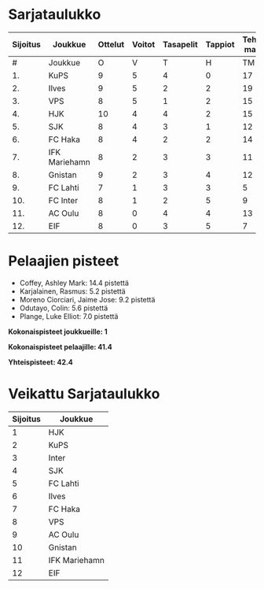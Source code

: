 # Sarjataulukko
| Sijoitus | Joukkue | Ottelut | Voitot | Tasapelit | Tappiot | Tehdyt maalit | Päästetyt maalit | Maaliero | Syötöt |
|----------|---------|---------|--------|-----------|---------|----------------|-------------------|----------|-------|
|# | Joukkue | O | V | T | H | TM | PM | ME | S | L | L% | R | KK | PK | PA | P|
|1. | KuPS | 9 | 5 | 4 | 0 | 17 | 8 | 9 | 9 | 88 | 19,32 | 91 | 12 | 1 | 11 | 19|
|2. | Ilves | 9 | 5 | 2 | 2 | 19 | 10 | 9 | 16 | 124 | 15,32 | 104 | 27 | 2 | 13 | 17|
|3. | VPS | 8 | 5 | 1 | 2 | 15 | 11 | 4 | 11 | 98 | 15,31 | 93 | 17 | 0 | 12 | 16|
|4. | HJK | 10 | 4 | 4 | 2 | 15 | 11 | 4 | 13 | 138 | 10,87 | 98 | 16 | 0 | 13 | 16|
|5. | SJK | 8 | 4 | 3 | 1 | 12 | 9 | 3 | 8 | 89 | 13,48 | 93 | 20 | 0 | 14 | 15|
|6. | FC Haka | 8 | 4 | 2 | 2 | 14 | 13 | 1 | 13 | 69 | 20,29 | 87 | 23 | 1 | 17 | 14|
|7. | IFK Mariehamn | 8 | 2 | 3 | 3 | 11 | 13 | -2 | 3 | 56 | 19,64 | 96 | 26 | 2 | 12 | 9|
|8. | Gnistan | 9 | 2 | 3 | 4 | 12 | 15 | -3 | 8 | 70 | 17,14 | 121 | 35 | 1 | 11 | 9|
|9. | FC Lahti | 7 | 1 | 3 | 3 | 5 | 10 | -5 | 2 | 60 | 8,33 | 72 | 15 | 1 | 13 | 6|
|10. | FC Inter | 8 | 1 | 2 | 5 | 9 | 17 | -8 | 7 | 72 | 12,50 | 80 | 23 | 1 | 14 | 5|
|11. | AC Oulu | 8 | 0 | 4 | 4 | 13 | 17 | -4 | 10 | 78 | 16,67 | 114 | 23 | 0 | 11 | 4|
|12. | EIF | 8 | 0 | 3 | 5 | 7 | 15 | -8 | 4 | 52 | 13,46 | 89 | 26 | 1 | 8 | 3|

# Pelaajien pisteet
* Coffey, Ashley Mark: 14.4 pistettä
* Karjalainen, Rasmus: 5.2 pistettä
* Moreno Ciorciari, Jaime Jose: 9.2 pistettä
* Odutayo, Colin: 5.6 pistettä
* Plange, Luke Elliot: 7.0 pistettä

**Kokonaispisteet joukkueille: 1**

**Kokonaispisteet pelaajille: 41.4**

**Yhteispisteet: 42.4**

# Veikattu Sarjataulukko
| Sijoitus | Joukkue |
|----------|---------|
| 1 | HJK |
| 2 | KuPS |
| 3 | Inter |
| 4 | SJK |
| 5 | FC Lahti |
| 6 | Ilves |
| 7 | FC Haka |
| 8 | VPS |
| 9 | AC Oulu |
| 10 | Gnistan |
| 11 | IFK Mariehamn |
| 12 | EIF |

